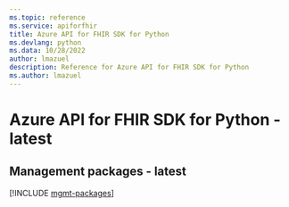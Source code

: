 ```yaml
---
ms.topic: reference
ms.service: apiforfhir
title: Azure API for FHIR SDK for Python
ms.devlang: python
ms.data: 10/28/2022
author: lmazuel
description: Reference for Azure API for FHIR SDK for Python
ms.author: lmazuel
---
```

# Azure API for FHIR SDK for Python - latest

## Management packages - latest
[!INCLUDE [mgmt-packages](api-for-fhir-mgmt-index.md)]
